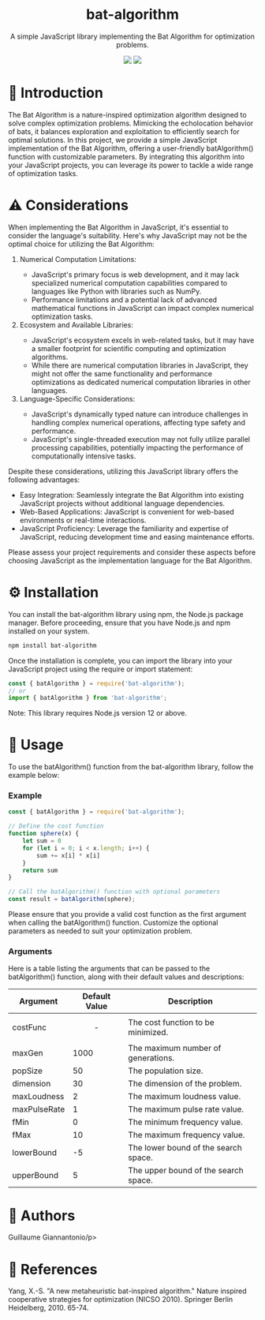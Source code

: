 <h1 align="center">bat-algorithm</h1>
<p align="center">A simple JavaScript library implementing the Bat Algorithm for optimization problems.</p>

<p align="center">
  <img src="https://img.shields.io/github/license/Ykarux/bat-algorithm"/>
  <img src="https://img.shields.io/npm/v/bat-algorithm"/>
</p>

<h1>🌟 Introduction</h1>
<p>The Bat Algorithm is a nature-inspired optimization algorithm designed to solve complex optimization problems. Mimicking the echolocation behavior of bats, it balances exploration and exploitation to efficiently search for optimal solutions. In this project, we provide a simple JavaScript implementation of the Bat Algorithm, offering a user-friendly batAlgorithm() function with customizable parameters. By integrating this algorithm into your JavaScript projects, you can leverage its power to tackle a wide range of optimization tasks.</p>

<h1>⚠️ Considerations</h1>
<p>When implementing the Bat Algorithm in JavaScript, it's essential to consider the language's suitability. Here's why JavaScript may not be the optimal choice for utilizing the Bat Algorithm:  </p>
<ol>
  <li>Numerical Computation Limitations:</li>
  <ul>
    <li>JavaScript's primary focus is web development, and it may lack specialized numerical computation capabilities compared to languages         like Python with libraries such as NumPy.</li>
    <li>Performance limitations and a potential lack of advanced mathematical functions in JavaScript can impact complex numerical                  optimization tasks.</li>
</ul>
<li>Ecosystem and Available Libraries:</li>
<ul>
<li>JavaScript's ecosystem excels in web-related tasks, but it may have a smaller footprint for scientific computing and optimization algorithms.</li>
<li>While there are numerical computation libraries in JavaScript, they might not offer the same functionality and performance optimizations as dedicated numerical computation libraries in other languages.</li>
</ul>
<li>Language-Specific Considerations:</li>
<ul>
<li>JavaScript's dynamically typed nature can introduce challenges in handling complex numerical operations, affecting type safety and performance.</li>
<li>JavaScript's single-threaded execution may not fully utilize parallel processing capabilities, potentially impacting the performance of computationally intensive tasks.</li>
</ul>
</ol>

<p>Despite these considerations, utilizing this JavaScript library offers the following advantages:</p>

<ul>
<li>Easy Integration: Seamlessly integrate the Bat Algorithm into existing JavaScript projects without additional language dependencies.</li>
<li>Web-Based Applications: JavaScript is convenient for web-based environments or real-time interactions.</li>
<li>JavaScript Proficiency: Leverage the familiarity and expertise of JavaScript, reducing development time and easing maintenance efforts.</li>
  </ul>
  <p>
Please assess your project requirements and consider these aspects before choosing JavaScript as the implementation language for the Bat Algorithm.</p>

<h1>⚙️ Installation</h1>
<p>You can install the bat-algorithm library using npm, the Node.js package manager. Before proceeding, ensure that you have Node.js and npm installed on your system.</p>

```bash
npm install bat-algorithm
```
<p>Once the installation is complete, you can import the library into your JavaScript project using the require or import statement:</p>

```javascript
const { batAlgorithm } = require('bat-algorithm');
// or
import { batAlgorithm } from 'bat-algorithm';
```

<p>Note: This library requires Node.js version 12 or above.</p>

<h1>📘 Usage</h1>
<p>To use the batAlgorithm() function from the bat-algorithm library, follow the example below:</p>
<h3>Example</h3>

```javascript
const { batAlgorithm } = require('bat-algorithm');

// Define the cost function
function sphere(x) {
	let sum = 0
	for (let i = 0; i < x.length; i++) {
		sum += x[i] * x[i]
	}
	return sum
}

// Call the batAlgorithm() function with optional parameters
const result = batAlgorithm(sphere);
```
<p>Please ensure that you provide a valid cost function as the first argument when calling the batAlgorithm() function. Customize the optional parameters as needed to suit your optimization problem.</p>
<h3>Arguments</h3>

<p>Here is a table listing the arguments that can be passed to the batAlgorithm() function, along with their default values and descriptions:</p>

<table>
  <thead>
    <tr>
      <th>Argument</th>
      <th>Default Value</th>
      <th>Description</th>
    </tr>
  </thead>
  <tbody>
    <tr>
      <td>costFunc</td>
      <td><p align="center">-</p></td>
      <td>The cost function to be minimized.</td>
    </tr>
    <tr>
      <td>maxGen</td>
      <td>1000</td>
      <td>The maximum number of generations.</td>
    </tr>
    <tr>
      <td>popSize</td>
      <td>50</td>
      <td>The population size.</td>
    </tr>
    <tr>
      <td>dimension</td>
      <td>30</td>
      <td>The dimension of the problem.</td>
    </tr>
    <tr>
      <td>maxLoudness</td>
      <td>2</td>
      <td>The maximum loudness value.</td>
    </tr>
    <tr>
      <td>maxPulseRate</td>
      <td>1</td>
      <td>The maximum pulse rate value.</td>
    </tr>
    <tr>
      <td>fMin</td>
      <td>0</td>
      <td>The minimum frequency value.</td>
    </tr>
    <tr>
      <td>fMax</td>
      <td>10</td>
      <td>The maximum frequency value.</td>
    </tr>
    <tr>
      <td>lowerBound</td>
      <td>-5</td>
      <td>The lower bound of the search space.</td>
    </tr>
    <tr>
      <td>upperBound</td>
      <td>5</td>
      <td>The upper bound of the search space.</td>
    </tr>
  </tbody>
</table>

<h1>👥 Authors</h1>
<p>Guillaume Giannantonio/p>

<h1>🔖 References</h1>
<p>Yang, X.-S. "A new metaheuristic bat-inspired algorithm." Nature inspired cooperative strategies for optimization (NICSO 2010). Springer Berlin Heidelberg, 2010. 65-74.</p>